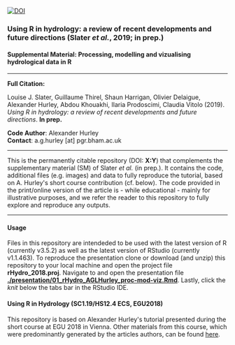 [![DOI](https://zenodo.org/badge/123999066.svg)](https://zenodo.org/badge/latestdoi/123999066)



### Using R in hydrology: a review of recent developments and future directions (Slater *et al.*, 2019; in prep.)
#### Supplemental Material: Processing, modelling and vizualising hydrological data in R

---

**Full Citation:**

Louise J. Slater, Guillaume Thirel, Shaun Harrigan, Olivier Delaigue, Alexander Hurley, Abdou Khouakhi, Ilaria Prodoscimi, Claudia Vitolo (2019). *Using R in hydrology: a review of recent developments and future directions*. **In prep.**

**Code Author**: Alexander Hurley  
**Contact**: a.g.hurley [at] pgr.bham.ac.uk

---


This is the permanently citable repository (DOI: **X:Y**) that complements the supplementary material (SM) of Slater *et al.* (in prep.). 
It contains the code, additional files (e.g. images) and data to fully reproduce the tutorial, based on A. Hurley's short course contribution (cf. below). The code provided in the print/online version of the article is - while educational - mainly for illustrative purposes, and we refer the reader to this repository to fully explore and reproduce any outputs.

---

#### Usage

Files in this repository are intendeded to be used with the latest version of R (currently v3.5.2) as well as the latest version of RStudio (currently v1.1.463). 
To reproduce the presentation clone or download (and unzip) this repository to your local machine and open the project file **rHydro_2018.proj**. 
Navigate to and open the presentation file [**./presentation/01_rHydro_AGLHurley_proc-mod-viz.Rmd**](https://github.com/the-Hull/rHydro_2018/blob/master/presentation/01_rHydro_AGLHurley_proc-mod-viz.Rmd). 
Lastly, click the *knit* below the tabs bar in the RStudio IDE.


#### Using R in Hydrology (SC1.19/HS12.4 ECS, EGU2018)
This repository is based on Alexander Hurley's tutorial presented during the short course at EGU 2018 in Vienna. Other materials from this course, which were predominantly generated by the articles authors, can be found [here](https://github.com/hydrosoc/rhydro_EGU18).
